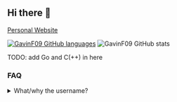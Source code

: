 ## Hi there 👋
<!--
![my GitHub stats](https://github-readme-stats.vercel.app/api?username=GavinF09&show_icons=false&theme=noctis_minimus)
-->

[Personal Website](https://gavinf09.github.io/)

[![GavinF09 GitHub languages](https://github-readme-stats.vercel.app/api/top-langs/?username=GavinF09&size_weight=0.5&count_weight=0.5&layout=donut-vertical&theme=noctis_minimus&hide=html,css)](https://github.com/anuraghazra/github-readme-stats)
![GavinF09 GitHub stats](https://github-readme-stats.vercel.app/api?username=GavinF09&show_icons=true&theme=noctis_minimus)

TODO: add Go and C(++) in here


### FAQ
<details>
  <summary>What/why the username?</summary>
  Gavin is a English name that came up as a casual joke during work, and I do like its etymology. Also seems more professional than using my 'gaming' username to potential employers.
</details>

<!--
**Zaptros/Zaptros** is a ✨ _special_ ✨ repository because its `README.md` (this file) appears on your GitHub profile.

Here are some ideas to get you started:

- 🔭 I’m currently working on ...
- 🌱 I’m currently learning ...
- 👯 I’m looking to collaborate on ...
- 🤔 I’m looking for help with ...
- 💬 Ask me about ...
- 📫 How to reach me: ...
- 😄 Pronouns: ...
- ⚡ Fun fact: ...
-->
